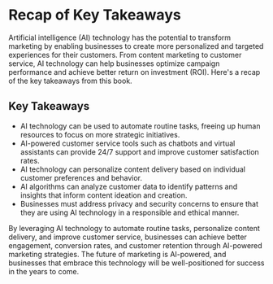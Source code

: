 Recap of Key Takeaways
==================================

Artificial intelligence (AI) technology has the potential to transform marketing by enabling businesses to create more personalized and targeted experiences for their customers. From content marketing to customer service, AI technology can help businesses optimize campaign performance and achieve better return on investment (ROI). Here's a recap of the key takeaways from this book.

Key Takeaways
-------------

* AI technology can be used to automate routine tasks, freeing up human resources to focus on more strategic initiatives.
* AI-powered customer service tools such as chatbots and virtual assistants can provide 24/7 support and improve customer satisfaction rates.
* AI technology can personalize content delivery based on individual customer preferences and behavior.
* AI algorithms can analyze customer data to identify patterns and insights that inform content ideation and creation.
* Businesses must address privacy and security concerns to ensure that they are using AI technology in a responsible and ethical manner.

By leveraging AI technology to automate routine tasks, personalize content delivery, and improve customer service, businesses can achieve better engagement, conversion rates, and customer retention through AI-powered marketing strategies. The future of marketing is AI-powered, and businesses that embrace this technology will be well-positioned for success in the years to come.
